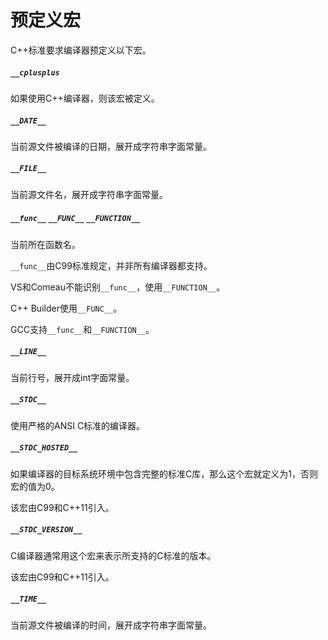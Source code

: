 # 预定义宏

C++标准要求编译器预定义以下宏。

##### `__cplusplus`	
如果使用C++编译器，则该宏被定义。

##### `__DATE__`
当前源文件被编译的日期，展开成字符串字面常量。

##### `__FILE__`
当前源文件名，展开成字符串字面常量。

##### `__func__` `__FUNC__` `__FUNCTION__`
当前所在函数名。 

`__func__`由C99标准规定，并非所有编译器都支持。 

VS和Comeau不能识别`__func__`，使用`__FUNCTION__`。 

C++ Builder使用`__FUNC__`。 

GCC支持`__func__`和`__FUNCTION__`。

##### `__LINE__`
当前行号，展开成int字面常量。

##### `__STDC__`
使用严格的ANSI C标准的编译器。

##### `__STDC_HOSTED__`
如果编译器的目标系统环境中包含完整的标准C库，那么这个宏就定义为1，否则宏的值为0。 

该宏由C99和C++11引入。

##### `__STDC_VERSION__`
C编译器通常用这个宏来表示所支持的C标准的版本。 

该宏由C99和C++11引入。

##### `__TIME__`
当前源文件被编译的时间，展开成字符串字面常量。
